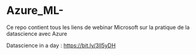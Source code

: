 # Azure_ML-
Ce repo contient tous les liens de webinar Microsoft sur la pratique de la datascience avec Azure 




Datascience in a day : https://bit.ly/3ll5yDH



